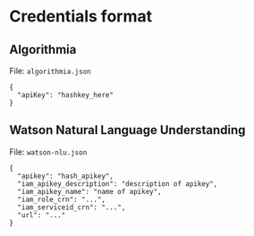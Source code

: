 # Credentials format

## Algorithmia

File: `algorithmia.json`

```
{
  "apiKey": "hashkey_here"
}
```

## Watson Natural Language Understanding

File: `watson-nlu.json`

```
{
  "apikey": "hash_apikey",
  "iam_apikey_description": "description of apikey",
  "iam_apikey_name": "name of apikey",
  "iam_role_crn": "...",
  "iam_serviceid_crn": "...",
  "url": "..."
}
```